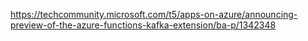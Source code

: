 

https://techcommunity.microsoft.com/t5/apps-on-azure/announcing-preview-of-the-azure-functions-kafka-extension/ba-p/1342348
